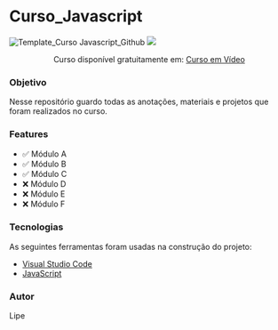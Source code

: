# Curso_Javascript

![Template_Curso Javascript_Github](https://user-images.githubusercontent.com/91474990/153657803-50ab3f9b-3a92-4a70-bc4b-7e40f3c999b4.png)
<img src="https://img.shields.io/static/v1?label=Status&message=Incompleto&color=9A00FE&style=for-the-badge&logo=ghost"/>

<p align="center">Curso disponível gratuitamente em: <a href="https://www.youtube.com/watch?v=1-w1RfGIov4&list=PLHz_AreHm4dlsK3Nr9GVvXCbpQyHQl1o1&index=1" target='_blank'> Curso em Vídeo </a> </p>

### Objetivo

Nesse repositório guardo todas as anotações, materiais e projetos que foram realizados no curso.

### Features

- ✅ Módulo A
- ✅ Módulo B
- ✅ Módulo C
- ❌ Módulo D
- ❌ Módulo E
- ❌ Módulo F

### Tecnologias

As seguintes ferramentas foram usadas na construção do projeto:

- [Visual Studio Code](https://code.visualstudio.com/download)
- [JavaScript](https://www.javascript.com/)

### Autor 
Lipe
